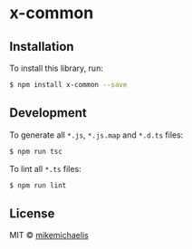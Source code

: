 # x-common

## Installation

To install this library, run:

```bash
$ npm install x-common --save
```

## Development

To generate all `*.js`, `*.js.map` and `*.d.ts` files:

```bash
$ npm run tsc
```

To lint all `*.ts` files:

```bash
$ npm run lint
```

## License

MIT © [mikemichaelis](mike@xsdconsulting.com)
